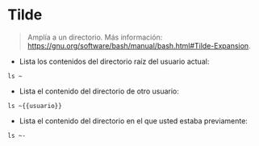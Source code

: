 # Tilde

> Amplía a un directorio.
> Más información: <https://gnu.org/software/bash/manual/bash.html#Tilde-Expansion>.

- Lista los contenidos del directorio raíz del usuario actual:

`ls ~`

- Lista el contenido del directorio de otro usuario:

`ls ~{{usuario}}`

- Lista el contenido del directorio en el que usted estaba previamente:

`ls ~-`

